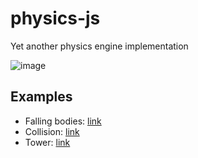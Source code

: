 # physics-js

Yet another physics engine implementation

![image](https://user-images.githubusercontent.com/1194059/201300307-5bf1a4e6-1073-456e-a240-445a31ff2eb2.png)

## Examples

- Falling bodies: [link](https://dra1ex.github.io/physics-js/examples/falling)
- Collision: [link](https://dra1ex.github.io/physics-js/examples/collision)
- Tower: [link](https://dra1ex.github.io/physics-js/examples/tower)
